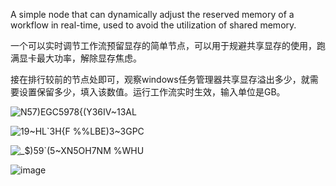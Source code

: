 A simple node that can dynamically adjust the reserved memory of a workflow in real-time, used to avoid the utilization of shared memory.

一个可以实时调节工作流预留显存的简单节点，可以用于规避共享显存的使用，跑满显卡最大功率，解除显存焦虑。

接在排行较前的节点处即可，观察windows任务管理器共享显存溢出多少，就需要设置保留多少，填入该数值。运行工作流实时生效，输入单位是GB。

![N57)EGC5978{(Y36IV~13AL](https://github.com/user-attachments/assets/245e5f11-c16d-403c-a438-567040f12ebf)

![19~HL`3H{F %%LBE)3~3GPC](https://github.com/user-attachments/assets/fd8b61e4-e2e5-42ca-a516-2ddc1c7d0d8d)

![_$)59`(5~XN5OH7NM %WHU](https://github.com/user-attachments/assets/bb652d70-805b-452e-a522-f271c8c70bf4)

![image](https://github.com/user-attachments/assets/48f8ca7f-2a13-4ef5-a5bb-5f6ef9c974e3)
